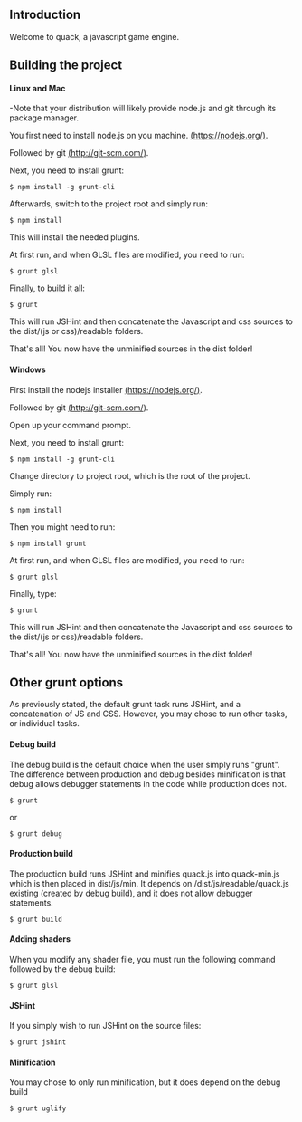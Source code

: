 ## Introduction
Welcome to quack, a javascript game engine. 

## Building the project

#### Linux and Mac

-Note that your distribution will likely provide node.js and git through its package manager.

You first need to install node.js on you machine. [(https://nodejs.org/)](https://nodejs.org/).

Followed by git [(http://git-scm.com/)](http://git-scm.com/).

Next, you need to install grunt:

	$ npm install -g grunt-cli
	
Afterwards, switch to the project root and simply run:

	$ npm install
	
This will install the needed plugins. 

At first run, and when GLSL files are modified, you need to run:
	
	$ grunt glsl

Finally, to build it all:

	$ grunt
	
This will run JSHint and then concatenate the Javascript and css sources to the dist/(js or css)/readable folders.

That's all! You now have the unminified sources in the dist folder!

#### Windows
First install the nodejs installer [(https://nodejs.org/)](https://nodejs.org/download/).

Followed by git [(http://git-scm.com/)](http://git-scm.com/).

Open up your command prompt.

Next, you need to install grunt:

	$ npm install -g grunt-cli

Change directory to project root, which is the root of the project.

Simply run:

	$ npm install

Then you might need to run:

	$ npm install grunt

At first run, and when GLSL files are modified, you need to run:
	
	$ grunt glsl

Finally, type:

	$ grunt
	
This will run JSHint and then concatenate the Javascript and css sources to the dist/(js or css)/readable folders.

That's all! You now have the unminified sources in the dist folder!



## Other grunt options
As previously stated, the default grunt task runs JSHint, and a concatenation of JS and CSS.
However, you may chose to run other tasks, or individual tasks.

	
#### Debug build
The debug build is the default choice when the user simply runs "grunt". The difference between production and debug besides
minification is that debug allows debugger statements in the code while production does not.

	$ grunt 
	
or

	$ grunt debug

#### Production build
The production build runs JSHint and minifies quack.js into quack-min.js which is then placed in dist/js/min.
It depends on /dist/js/readable/quack.js existing (created by debug build), and it does not allow debugger statements.

	$ grunt build
	
	
#### Adding shaders 
When you modify any shader file, you must run the following command followed by the debug build:

	$ grunt glsl

#### JSHint
If you simply wish to run JSHint on the source files:

	$ grunt jshint
	
#### Minification
You may chose to only run minification, but it does depend on the debug build

	$ grunt uglify
	
